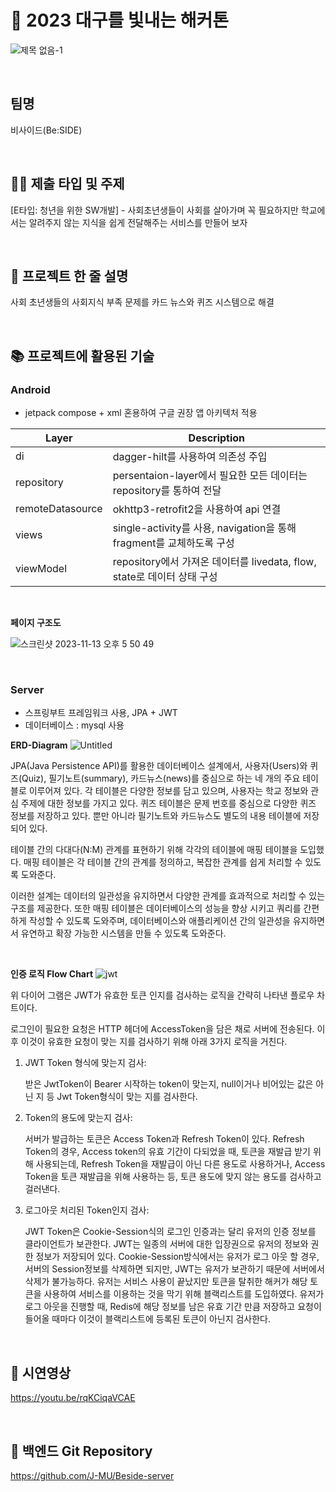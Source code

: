 # 🌟 2023 대구를 빛내는 해커톤
![제목 없음-1](https://github.com/bayy1216/Beside-App/assets/80496838/63db6f3c-a6d6-4583-b8d0-1af1c24163e2)

<br>

## 팀명

비사이드(Be:SIDE)

<br>

## 💁🏻 제출 타입 및 주제

[E타입: 청년을 위한 SW개발] - 사회초년생들이 사회를 살아가며 꼭 필요하지만 학교에서는 알려주지 않는 지식을 쉽게 전달해주는 서비스를 만들어 보자

<br>

## 📑 프로젝트 한 줄 설명

사회 초년생들의 사회지식 부족 문제를 카드 뉴스와 퀴즈 시스템으로 해결

<br>

## 📚 프로젝트에 활용된 기술



### Android
- jetpack compose + xml 혼용하여 구글 권장 앱 아키텍처 적용
  
|     Layer     | Description |
| ------------- | ------------- |
| di | dagger-hilt를 사용하여 의존성 주입 |
| repository | persentaion-layer에서 필요한 모든 데이터는 repository를 통하여 전달 |
| remoteDatasource | okhttp3-retrofit2을 사용하여 api 연결 |
| views | single-activity를 사용, navigation을 통해 fragment를 교체하도록 구성 |
| viewModel | repository에서 가져온 데이터를 livedata, flow, state로 데이터 상태 구성 |

<br>

**페이지 구조도**

![스크린샷 2023-11-13 오후 5 50 49](https://github.com/bayy1216/Beside-App/assets/80496838/99e3c8ea-0a5b-48d0-9b91-cded64554cd3)

<br>

### Server

- 스프링부트 프레임워크 사용, JPA + JWT
- 데이터베이스 : mysql 사용
  
**ERD-Diagram**
![Untitled](https://github.com/bayy1216/Beside-App/assets/78216059/2335c551-578d-486f-8025-2195e8acdae6)

JPA(Java Persistence API)를 활용한 데이터베이스 설계에서, 사용자(Users)와 퀴즈(Quiz), 필기노트(summary), 카드뉴스(news)를 중심으로 하는 네 개의 주요 테이블로 이루어져 있다. 각 테이블은 다양한 정보를 담고 있으며, 사용자는 학교 정보와 관심 주제에 대한 정보를 가지고 있다. 퀴즈 테이블은 문제 번호를 중심으로 다양한 퀴즈 정보를 저장하고 있다. 뿐만 아니라 필기노트와 카드뉴스도 별도의 내용 테이블에 저장되어 있다. 

테이블 간의 다대다(N:M) 관계를 표현하기 위해 각각의 테이블에 매핑 테이블을 도입했다.  매핑 테이블은 각 테이블 간의 관계를 정의하고, 복잡한 관계를 쉽게 처리할 수 있도록 도와준다.

이러한 설계는 데이터의 일관성을 유지하면서 다양한 관계를 효과적으로 처리할 수 있는 구조를 제공한다. 또한 매핑 테이블은 데이터베이스의 성능을 향상 시키고 쿼리를 간편하게 작성할 수 있도록 도와주며, 데이터베이스와 애플리케이션 간의 일관성을 유지하면서 유연하고 확장 가능한 시스템을 만들 수 있도록 도와준다.

<br>

**인증 로직 Flow Chart**
![jwt](https://github.com/bayy1216/Beside-App/assets/78216059/3cbae289-30c0-4c1c-972a-3b36038063c9)

위 다이어 그램은 JWT가 유효한 토큰 인지를 검사하는 로직을 간략히 나타낸 플로우 차트이다. 

로그인이 필요한 요청은 HTTP 헤더에 AccessToken을 담은 채로 서버에 전송된다. 이후 이것이 유효한 요청이 맞는 지를 검사하기 위해 아래 3가지 로직을 거친다.

1. JWT Token 형식에 맞는지 검사:
    
    받은 JwtToken이 Bearer 시작하는 token이 맞는지, null이거나 비어있는 값은 아닌 지 등 Jwt Token형식이 맞는 지를 검사한다.
    
2. Token의 용도에 맞는지 검사:
    
    서버가 발급하는 토큰은 Access Token과 Refresh Token이 있다. Refresh Token의 경우, Access token의 유효 기간이 다되었을 때, 토큰을 재발급 받기 위해 사용되는데, Refresh Token을 재발급이 아닌 다른 용도로 사용하거나, Access Token을 토큰 재발급을 위해 사용하는 등, 토큰 용도에 맞지 않는 용도를 검사하고 걸러낸다. 
    
3. 로그아웃 처리된 Token인지 검사:
    
    JWT Token은 Cookie-Session식의 로그인 인증과는 달리 유저의 인증 정보를 클라이언트가 보관한다. JWT는 일종의 서버에 대한 입장권으로 유저의 정보와 권한 정보가 저장되어 있다. Cookie-Session방식에서는 유저가 로그 아웃 할 경우,  서버의 Session정보를 삭제하면 되지만, JWT는 유저가 보관하기 때문에 서버에서 삭제가 불가능하다. 유저는 서비스 사용이 끝났지만 토큰을 탈취한 해커가 해당 토큰을 사용하여 서비스를 이용하는 것을 막기 위해 블랙리스트를 도입하였다. 유저가 로그 아웃을 진행할 때, Redis에 해당 정보를 남은 유효 기간 만큼 저장하고 요청이 들어올 때마다 이것이 블랙리스트에 등록된 토큰이 아닌지 검사한다.
<br>

## 📎 시연영상
https://youtu.be/rqKCiqaVCAE

<br>

## 📎 백엔드 Git Repository
https://github.com/J-MU/Beside-server

